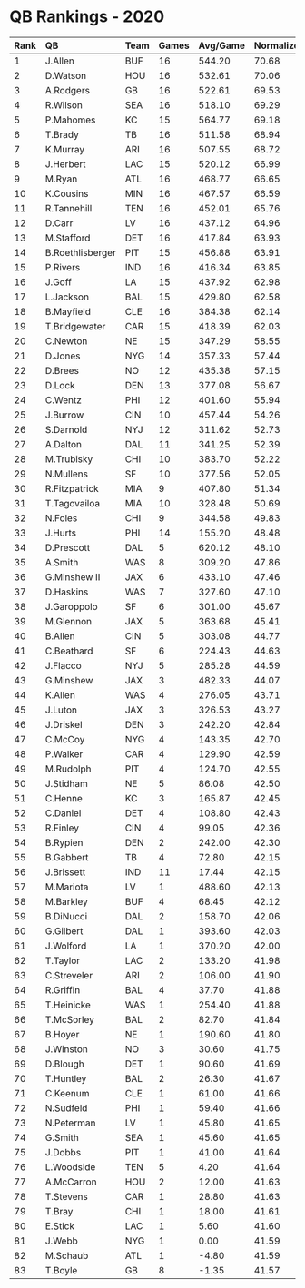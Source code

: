# QB Rankings - 2020

| Rank | QB               | Team | Games | Avg/Game | Normalized |
| :----| :----------------| :----| :-----| :--------| :----------|
| 1    | J.Allen          | BUF  | 16    | 544.20   | 70.68      |
| 2    | D.Watson         | HOU  | 16    | 532.61   | 70.06      |
| 3    | A.Rodgers        | GB   | 16    | 522.61   | 69.53      |
| 4    | R.Wilson         | SEA  | 16    | 518.10   | 69.29      |
| 5    | P.Mahomes        | KC   | 15    | 564.77   | 69.18      |
| 6    | T.Brady          | TB   | 16    | 511.58   | 68.94      |
| 7    | K.Murray         | ARI  | 16    | 507.55   | 68.72      |
| 8    | J.Herbert        | LAC  | 15    | 520.12   | 66.99      |
| 9    | M.Ryan           | ATL  | 16    | 468.77   | 66.65      |
| 10   | K.Cousins        | MIN  | 16    | 467.57   | 66.59      |
| 11   | R.Tannehill      | TEN  | 16    | 452.01   | 65.76      |
| 12   | D.Carr           | LV   | 16    | 437.12   | 64.96      |
| 13   | M.Stafford       | DET  | 16    | 417.84   | 63.93      |
| 14   | B.Roethlisberger | PIT  | 15    | 456.88   | 63.91      |
| 15   | P.Rivers         | IND  | 16    | 416.34   | 63.85      |
| 16   | J.Goff           | LA   | 15    | 437.92   | 62.98      |
| 17   | L.Jackson        | BAL  | 15    | 429.80   | 62.58      |
| 18   | B.Mayfield       | CLE  | 16    | 384.38   | 62.14      |
| 19   | T.Bridgewater    | CAR  | 15    | 418.39   | 62.03      |
| 20   | C.Newton         | NE   | 15    | 347.29   | 58.55      |
| 21   | D.Jones          | NYG  | 14    | 357.33   | 57.44      |
| 22   | D.Brees          | NO   | 12    | 435.38   | 57.15      |
| 23   | D.Lock           | DEN  | 13    | 377.08   | 56.67      |
| 24   | C.Wentz          | PHI  | 12    | 401.60   | 55.94      |
| 25   | J.Burrow         | CIN  | 10    | 457.44   | 54.26      |
| 26   | S.Darnold        | NYJ  | 12    | 311.62   | 52.73      |
| 27   | A.Dalton         | DAL  | 11    | 341.25   | 52.39      |
| 28   | M.Trubisky       | CHI  | 10    | 383.70   | 52.22      |
| 29   | N.Mullens        | SF   | 10    | 377.56   | 52.05      |
| 30   | R.Fitzpatrick    | MIA  | 9     | 407.80   | 51.34      |
| 31   | T.Tagovailoa     | MIA  | 10    | 328.48   | 50.69      |
| 32   | N.Foles          | CHI  | 9     | 344.58   | 49.83      |
| 33   | J.Hurts          | PHI  | 14    | 155.20   | 48.48      |
| 34   | D.Prescott       | DAL  | 5     | 620.12   | 48.10      |
| 35   | A.Smith          | WAS  | 8     | 309.20   | 47.86      |
| 36   | G.Minshew II     | JAX  | 6     | 433.10   | 47.46      |
| 37   | D.Haskins        | WAS  | 7     | 327.60   | 47.10      |
| 38   | J.Garoppolo      | SF   | 6     | 301.00   | 45.67      |
| 39   | M.Glennon        | JAX  | 5     | 363.68   | 45.41      |
| 40   | B.Allen          | CIN  | 5     | 303.08   | 44.77      |
| 41   | C.Beathard       | SF   | 6     | 224.43   | 44.63      |
| 42   | J.Flacco         | NYJ  | 5     | 285.28   | 44.59      |
| 43   | G.Minshew        | JAX  | 3     | 482.33   | 44.07      |
| 44   | K.Allen          | WAS  | 4     | 276.05   | 43.71      |
| 45   | J.Luton          | JAX  | 3     | 326.53   | 43.27      |
| 46   | J.Driskel        | DEN  | 3     | 242.20   | 42.84      |
| 47   | C.McCoy          | NYG  | 4     | 143.35   | 42.70      |
| 48   | P.Walker         | CAR  | 4     | 129.90   | 42.59      |
| 49   | M.Rudolph        | PIT  | 4     | 124.70   | 42.55      |
| 50   | J.Stidham        | NE   | 5     | 86.08    | 42.50      |
| 51   | C.Henne          | KC   | 3     | 165.87   | 42.45      |
| 52   | C.Daniel         | DET  | 4     | 108.80   | 42.43      |
| 53   | R.Finley         | CIN  | 4     | 99.05    | 42.36      |
| 54   | B.Rypien         | DEN  | 2     | 242.00   | 42.30      |
| 55   | B.Gabbert        | TB   | 4     | 72.80    | 42.15      |
| 56   | J.Brissett       | IND  | 11    | 17.44    | 42.15      |
| 57   | M.Mariota        | LV   | 1     | 488.60   | 42.13      |
| 58   | M.Barkley        | BUF  | 4     | 68.45    | 42.12      |
| 59   | B.DiNucci        | DAL  | 2     | 158.70   | 42.06      |
| 60   | G.Gilbert        | DAL  | 1     | 393.60   | 42.03      |
| 61   | J.Wolford        | LA   | 1     | 370.20   | 42.00      |
| 62   | T.Taylor         | LAC  | 2     | 133.20   | 41.98      |
| 63   | C.Streveler      | ARI  | 2     | 106.00   | 41.90      |
| 64   | R.Griffin        | BAL  | 4     | 37.70    | 41.88      |
| 65   | T.Heinicke       | WAS  | 1     | 254.40   | 41.88      |
| 66   | T.McSorley       | BAL  | 2     | 82.70    | 41.84      |
| 67   | B.Hoyer          | NE   | 1     | 190.60   | 41.80      |
| 68   | J.Winston        | NO   | 3     | 30.60    | 41.75      |
| 69   | D.Blough         | DET  | 1     | 90.60    | 41.69      |
| 70   | T.Huntley        | BAL  | 2     | 26.30    | 41.67      |
| 71   | C.Keenum         | CLE  | 1     | 61.00    | 41.66      |
| 72   | N.Sudfeld        | PHI  | 1     | 59.40    | 41.66      |
| 73   | N.Peterman       | LV   | 1     | 45.80    | 41.65      |
| 74   | G.Smith          | SEA  | 1     | 45.60    | 41.65      |
| 75   | J.Dobbs          | PIT  | 1     | 41.00    | 41.64      |
| 76   | L.Woodside       | TEN  | 5     | 4.20     | 41.64      |
| 77   | A.McCarron       | HOU  | 2     | 12.00    | 41.63      |
| 78   | T.Stevens        | CAR  | 1     | 28.80    | 41.63      |
| 79   | T.Bray           | CHI  | 1     | 18.00    | 41.61      |
| 80   | E.Stick          | LAC  | 1     | 5.60     | 41.60      |
| 81   | J.Webb           | NYG  | 1     | 0.00     | 41.59      |
| 82   | M.Schaub         | ATL  | 1     | -4.80    | 41.59      |
| 83   | T.Boyle          | GB   | 8     | -1.35    | 41.57      |

